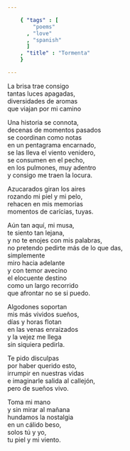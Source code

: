 ```yaml
--- 

    { "tags" : [
        "poems"
      , "love"
      , "spanish"
      ]
    , "title" : "Tormenta"
    }

--- 
```


La brisa trae consigo  
tantas luces apagadas,  
diversidades de aromas  
que viajan por mi camino

Una historia se connota,  
decenas de momentos pasados  
se coordinan como notas  
en un pentagrama encarnado,  
se las lleva el viento venidero,  
se consumen en el pecho,  
en los pulmones, muy adentro  
y consigo me traen la locura.

Azucarados giran los aires  
rozando mi piel y mi pelo,  
rehacen en mis memorias  
momentos de carícias, tuyas.

Aún tan aquí, mi musa,  
te siento tan lejana,  
y no te enojes con mis palabras,  
no pretendo pedirte más de lo que das,  
simplemente  
miro hacia adelante  
y con temor avecino  
el elocuente destino  
como un largo recorrido  
que afrontar no se si puedo.

Algodones soportan  
mis más vividos sueños,  
días y horas flotan  
en las venas enraizados  
y la vejez me llega  
sin siquiera pedirla.

Te pido disculpas  
por haber querido esto,  
irrumpir en nuestras vidas  
e imaginarle salida al callejón,  
pero de sueños vivo.  

Toma mi mano  
y sin mirar al mañana  
hundamos la nostalgia  
en un cálido beso,  
solos tú y yo,  
tu piel y mi viento.
